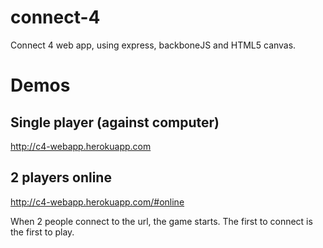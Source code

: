 # connect-4
Connect 4 web app, using express, backboneJS and HTML5 canvas.

# Demos

## Single player (against computer)
http://c4-webapp.herokuapp.com

## 2 players online
http://c4-webapp.herokuapp.com/#online

When 2 people connect to the url, the game starts. The first to connect is the first to play.

